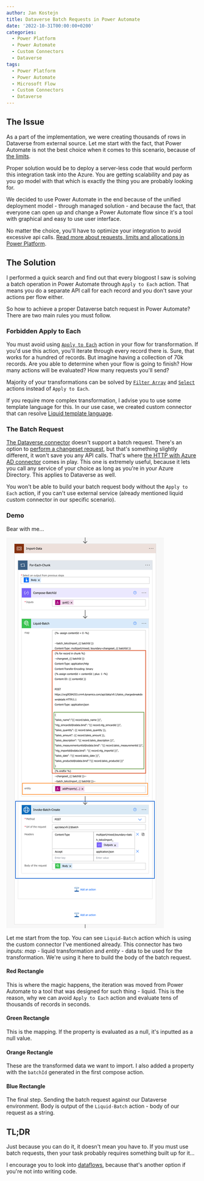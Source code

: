```yaml
---
author: Jan Kostejn
title: Dataverse Batch Requests in Power Automate
date: '2022-10-31T00:00:00+0200'
categories:
  - Power Platform
  - Power Automate
  - Custom Connectors
  - Dataverse
tags:
  - Power Platform
  - Power Automate
  - Microsoft Flow
  - Custom Connectors
  - Dataverse
---
```


## The Issue

As a part of the implementation, we were creating thousands of rows in Dataverse from external source. Let me start with the fact, that Power Automate is not the best choice when it comes to this scenario, because of [the limits](https://learn.microsoft.com/en-us/power-automate/limits-and-config#action-request-limits).

Proper solution would be to deploy a server-less code that would perform this integration task into the Azure. You are getting scalability and pay as you go model with that which is exactly the thing you are probably looking for.

We decided to use Power Automate in the end because of the unified deployment model - through managed solution - and because the fact, that everyone can open up and change a Power Automate flow since it's a tool with graphical and easy to use user interface. 

No matter the choice, you'll have to optimize your integration to avoid excessive api calls. [Read more about requests, limits and allocations in Power Platform](https://learn.microsoft.com/en-us/power-platform/admin/api-request-limits-allocations).

## The Solution

I performed a quick search and find out that every blogpost I saw is solving a batch operation in Power Automate through `Apply to Each` action. That means you do a separate API call for each record and you don't save your actions per flow either.

So how to achieve a proper Dataverse batch request in Power Automate? There are two main rules you must follow.

### Forbidden Apply to Each

You must avoid using [`Apply to Each`](https://learn.microsoft.com/en-us/power-automate/apply-to-each) action in your flow for transformation. If you'd use this action, you'll iterate through every record there is. Sure, that works for a hundred of records. But imagine having a collection of 70k records. Are you able to determine when your flow is going to finish? How many actions will be evaluated? How many requests you'll send?

Majority of your transformations can be solved by [`Filter Array`](https://learn.microsoft.com/en-us/power-automate/data-operations#use-the-filter-array-action) and [`Select`](https://learn.microsoft.com/en-us/power-automate/data-operations#use-the-select-action) actions instead of `Apply to Each`. 

If you require more complex transformation, I advise you to use some template language for this. In our use case, we created custom connector that can resolve [Liquid template language](https://shopify.github.io/liquid/).

### The Batch Request

[The Dataverse connector](https://learn.microsoft.com/en-us/connectors/commondataserviceforapps/) doesn't support a batch request. There's an option to [perform a changeset request](https://learn.microsoft.com/en-us/connectors/commondataserviceforapps/#perform-a-changeset-request), but that's something slightly different, it won't save you any API calls. That's where [the HTTP with Azure AD connector](https://learn.microsoft.com/en-us/connectors/webcontents/) comes in play. This one is extremely useful, because it lets you call any service of your choice as long as you're in your Azure Directory. This applies to Dataverse as well.

You won't be able to build your batch request body without the `Apply to Each` action, if you can't use external service (already mentioned liquid custom connector in our specific scenario).

### Demo

Bear with me...

![Dataverse Batch Request in Power Automate](/uploads/2022/10/batch-request-power-automate.png)

Let me start from the top. You can see `Liquid-Batch` action which is using the custom connector I've mentioned already. This connector has two inputs: _map_ - liquid transformation and _entity_ - data to be used for the transformation. We're using it here to build the body of the batch request.

#### Red Rectangle

This is where the magic happens, the iteration was moved from Power Automate to a tool that was designed for such thing - liquid. This is the reason, why we can avoid `Apply to Each` action and evaluate tens of thousands of records in seconds.

#### Green Rectangle

This is the mapping. If the property is evaluated as a null, it's inputted as a null value.

#### Orange Rectangle

These are the transformed data we want to import. I also added a property with the `batchId` generated in the first compose action. 

#### Blue Rectangle

The final step. Sending the batch request against our Dataverse environment. Body is output of the `Liquid-Batch` action - body of our request as a string.

## TL;DR

Just because you can do it, it doesn't mean you have to. If you must use batch requests, then your task probably requires something built up for it...

I encourage you to look into [dataflows](https://learn.microsoft.com/en-us/power-query/dataflows/overview-dataflows-across-power-platform-dynamics-365), because that's another option if you're not into writing code.
